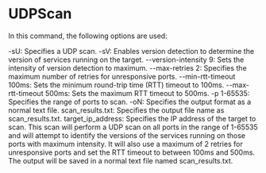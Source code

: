 # UDPScan
In this command, the following options are used:

-sU: Specifies a UDP scan.
-sV: Enables version detection to determine the version of services running on the target.
--version-intensity 9: Sets the intensity of version detection to maximum.
--max-retries 2: Specifies the maximum number of retries for unresponsive ports.
--min-rtt-timeout 100ms: Sets the minimum round-trip time (RTT) timeout to 100ms.
--max-rtt-timeout 500ms: Sets the maximum RTT timeout to 500ms.
-p 1-65535: Specifies the range of ports to scan.
-oN: Specifies the output format as a normal text file.
scan_results.txt: Specifies the output file name as scan_results.txt.
target_ip_address: Specifies the IP address of the target to scan.
This scan will perform a UDP scan on all ports in the range of 1-65535 and will attempt to identify the versions of the services running on those ports with maximum intensity. It will also use a maximum of 2 retries for unresponsive ports and set the RTT timeout to between 100ms and 500ms. The output will be saved in a normal text file named scan_results.txt.
